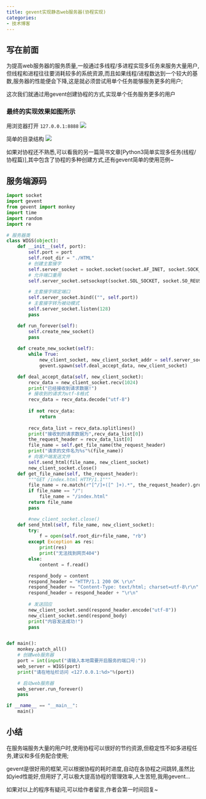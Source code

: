 ```yaml
---
title: gevent实现静态web服务器(协程实现)
categories:
- 技术博客
---
```






## 写在前面

为提高web服务器的服务质量,一般通过多线程/多进程实现多任务来服务大量用户,但线程和进程往往要消耗较多的系统资源,而且如果线程/进程数达到一个较大的基数,服务器的性能便会下降,这是就必须尝试用单个任务能够服务更多的用户;

这次我们就通过用gevent创建协程的方式,实现单个任务服务更多的用户

### 最终的实现效果如图所示

用浏览器打开 `127.0.0.1:8888`
![](https://v2fy.com/asset/0i/jikemiji/jikemiji-md/2020-12-26-gevent-1608998309000.assets/3203841-b7a3b9dd47046ccd.jpg)

简单的目录结构
![](https://v2fy.com/asset/0i/jikemiji/jikemiji-md/2020-12-26-gevent-1608998309000.assets/3203841-fa5891019973fc9a.png)


如果对协程还不熟悉,可以看我的另一篇简书文章[Python3简单实现多任务(线程/协程篇)],其中包含了协程的多种创建方式,还有gevent简单的使用范例~

## 服务端源码

```python
import socket
import gevent
from gevent import monkey
import time
import random
import re

# 服务器类
class WIGS(object):
    def __init__(self, port):
        self.port = port
        self.root_dir = "./HTML"        
        # 创建主套接字
        self.server_socket = socket.socket(socket.AF_INET, socket.SOCK_STREAM)
        # 允许端口重用
        self.server_socket.setsockopt(socket.SOL_SOCKET, socket.SO_REUSEADDR, 1)

        # 主套接字绑定端口
        self.server_socket.bind(("", self.port))
        # 主套接字转为被动模式
        self.server_socket.listen(128)
        pass

    def run_forever(self):
        self.create_new_socket()
        pass
    
    def create_new_socket(self):
        while True:
            new_client_socket, new_client_socket_addr = self.server_socket.accept()
            gevent.spawn(self.deal_accept_data, new_client_socket)

    def deal_accept_data(self, new_client_socket):
        recv_data = new_client_socket.recv(1024)
        print("已经接收到请求数据!")
        # 接收到的请求为utf-8格式
        recv_data = recv_data.decode("utf-8")
      
        if not recv_data:
            return
        
        recv_data_list = recv_data.splitlines()
        print("接收到的请求数据为",recv_data_list[0])
        the_request_header = recv_data_list[0]
        file_name = self.get_file_name(the_request_header)
        print("请求的文件名为%s"%(file_name)) 
        # 向客户端发送文件
        self.send_html(file_name, new_client_socket)
        new_client_socket.close()
    def get_file_name(self, the_request_header):
        """GET /index.html HTTP/1.1"""
        file_name = re.match(r"[^/]+([^ ]+).*", the_request_header).group(1)
        if file_name == "/":
            file_name = "/index.html"
        return file_name
        pass      

        #new_client_socket.close()
    def send_html(self, file_name, new_client_socket):
        try:
            f = open(self.root_dir+file_name, "rb")
        except Exception as res:
            print(res)
            print("无法找到网页404")
        else:
            content = f.read()

        respond_body = content
        respond_header = "HTTP/1.1 200 OK \r\n"
        respond_header += "Content-Type: text/html; charset=utf-8\r\n"
        respond_header = respond_header + "\r\n"
        
        # 发送回应
        new_client_socket.send(respond_header.encode("utf-8"))
        new_client_socket.send(respond_body)
        print("内容发送成功!")
        pass


def main():
    monkey.patch_all()
    # 创建web服务器
    port = int(input("请输入本地需要开启服务的端口号:"))
    web_server = WIGS(port)
    print("请在地址栏访问 <127.0.0.1:%d>"%(port))

    # 启动web服务器
    web_server.run_forever()
    pass

if __name__ == "__main__":
    main()

```
## 小结

在服务端服务大量的用户时,使用协程可以很好的节约资源,但稳定性不如多进程任务,建议和多任务配合使用;

gevent是很好用的框架,可以根据协程的耗时进度,自动在各协程之间跳转,虽然比如yied性能好,但用好了,可以极大提高协程的管理效率,人生苦短,我用gevent...

如果对以上的程序有疑问,可以给作者留言,作者会第一时间回复~







